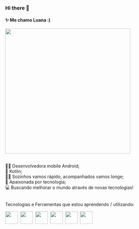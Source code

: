 ### Hi there 👋


#### ✨ Me chamo Luana :)

<img src="https://media.giphy.com/media/aNqEFrYVnsS52/giphy.gif" width="400"/>
<br/>
<br/>

👩‍💻 Desenvolvedora mobile Android;<br/>
🌱 Kotlin;<br/>
👯‍♀ Sozinhos vamos rápido, acompanhados vamos longe;<br/>
👾 Apaixonada por tecnologia;<br/>
💻 Buscando melhorar o mundo através de novas tecnologias!<br/> 

<br/>
Tecnologias e Ferramentas que estou aprendendo / utilizando:

<img src="https://cdn.jsdelivr.net/gh/devicons/devicon/icons/androidstudio/androidstudio-original.svg" width="40"/>&nbsp;
<img src="https://cdn.jsdelivr.net/gh/devicons/devicon/icons/kotlin/kotlin-original.svg" width="40"/>&nbsp;
<img src="https://cdn.jsdelivr.net/gh/devicons/devicon/icons/java/java-original.svg" width="40"/>&nbsp;
<img src="https://cdn.jsdelivr.net/gh/devicons/devicon/icons/git/git-original.svg" width="40"/>&nbsp;
<img src="https://cdn.jsdelivr.net/gh/devicons/devicon/icons/bitbucket/bitbucket-original-wordmark.svg" width="40"/>&nbsp;
<img src="https://cdn.jsdelivr.net/gh/devicons/devicon/icons/jira/jira-plain-wordmark.svg" width="40"/>&nbsp;
